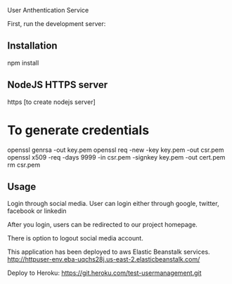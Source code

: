 User Anthentication Service 

First, run the development server: 
## Installation
npm install 

## NodeJS HTTPS server 
https [to create nodejs server] 

# To generate credentials 
openssl genrsa -out key.pem
openssl req -new -key key.pem -out csr.pem
openssl x509 -req -days 9999 -in csr.pem -signkey key.pem -out cert.pem
rm csr.pem

## Usage
Login through social media.
User can login either through google, twitter, facebook or linkedin 

After you login, users can be redirected to our project homepage.

There is option to logout social media account. 

This application has been deployed to aws Elastic Beanstalk services. 
http://httpuser-env.eba-uqchs28j.us-east-2.elasticbeanstalk.com/

Deploy to Heroku: https://git.heroku.com/test-usermanagement.git
